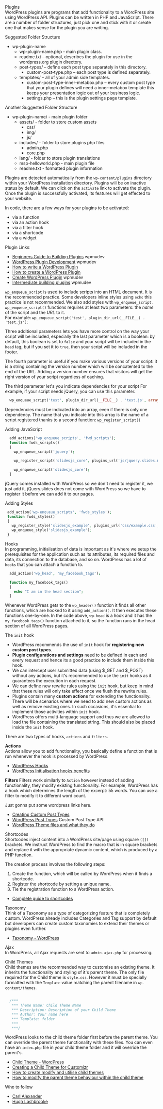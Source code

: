Plugins  
WordPress plugins are programs that add functionality to a WordPress site using WordPress API. Plugins can be written in PHP and JavaScript. There are a number of folder structures, just pick one and stick with it or create one that makes sense for the plugin you are writing.     

Suggested Folder Structure  
* wp-plugin-name
  * wp-plugin-name.php - main plugin class.
  * readme.txt – optional, describes the plugin for use in the wordpress.org plugin directory.
  * post-types/ – define each post type separately in this directory.
    * custom-post-type.php – each post type is defined separately.
  * templates/ – all of your admin side templates.
    * custom-post-type-inner-metabox.php – every custom post type that your plugin defines will need a inner-metabox template this keeps your presentation logic out of your business logic.
    * settings.php – this is the plugin settings page template.
  
Another Suggested Folder Structure
* wp-plugin-name/ - main plugin folder
  * assets/ - folder to store custom assets  
    * css/
    * img/
    * js/
  * includes/ - folder to store plugins php files   
    * admin.php
    * core.php  
  * lang/ - folder to store plugin translations 
  * msp-helloworld.php - main plugin file  
  * readme.txt  - formatted plugin information  

Plugins are detected automatically from the `wp-content/plugins` directory within your WordPress installation directory. Plugins will be on inactive status by default. We can click on the `activate` link to activate the plugin. Once the plugin is successfully activated, its features will get effected to your website.   

In code, there are a few ways for your plugins to be activated:
* via a function
* via an action hook
* via a filter hook
* via a shortcode
* via a widget

Plugin Links:  
* [Beginners Guide to Building Plugins](https://premium.wpmudev.org/blog/wordpress-development-beginners-building-plugins/) wpmudev  
* [WordPress Plugin Development](https://premium.wpmudev.org/blog/wordpress-plugin-development-guide/) wpmudev  
* [How to write a WordPress Plugin](http://www.yaconiello.com/blog/how-to-write-wordpress-plugin/)
* [How to create a WordPress Plugin](https://www.elegantthemes.com/blog/tips-tricks/how-to-create-a-wordpress-plugin)  
* [Create WordPress Plugin](https://premium.wpmudev.org/blog/create-wordpress-plugin/) wpmudev  
* [Intermediate building plugins](https://premium.wpmudev.org/blog/wordpress-development-intermediate-building-plugins/) wpmudev

`wp_enqueue_script` is used to include scripts into an HTML document. It is the recommended practice. Some developers inline styles using `echo` this practice is not recommended. We also add styles with `wp_enqueue_script`.   
`wp_enqueue_script()` functions requires at least two parameters: the _name_ of the script and the _URL_ to it.  
For example: `wp_enqueue_script('test', plugin_dir_url(__FILE__) . 'test.js');`

Three additional parameters lets you have more control on the way your script will be included, especially the last parameter which is a boolean: by default, this boolean is set to `false` and your script will be included in the `head` tag, but if you set it to `true`, then your script will be included in the footer.

The fourth parameter is useful if you make various versions of your script: it is a string containing the version number which will be concatented to the end of the URL. Adding a version number ensures that visitors will get the right version of your script regardless of caching.

The third parameter let's you indicate dependencies for your script For example, if your script needs jQuery, you can use this parameter.

```php 
  wp_enqueue_script('test', plugin_dir_url(__FILE__) . 'test.js', array('jquery')); 
```

Dependencies must be indicated into an array, even if there is only one dependency. The name that you indicate into this array is the name of a script registered thanks to a second function: `wp_register_script()`

Adding JavaScript

```php
  add_actions('wp_enqueue_scripts', 'fwd_scripts');
  function fwds_scripts()
  {
    wp_enqueue_script('jquery');
    
    wp_register_script('slidesjs_core', plugins_url('js/jquery.slides.min.js',__FILE__), array("jquery"));
    
    wp_enqueue_script('slidesjs_core');
  }
```

jQuery comes installed with WordPress so we don't need to register it, we just add it. jQuery.slides does not come with WordPress so we have to register it before we can add it to our pages.

Adding Styles

```php
 add_action('wp-enqueue_scripts', 'fwds_styles');
 function fwds_styles()
 {
   wp_register_style('slidesjs_example', plugins_url('css/example.css', __FILE__));
   wp_enqueue_style('slidesjs_example');
 }
```

Hooks  
In programming, initialisation of data is important as it's where we setup the prerequisites for the application such as its attributes, its required files and data, its connection to the database, and so on. WordPress has a lot of `hooks` that you can attach a function to. 

```php
  add_action('wp_head', 'my_facebook_tags');
  
  function my_facebook_tags()
  {
    echo "I am in the head section";
  }
```

Whenever WordPress gets to the `wp_header()` function it finds all other functions, which are hooked to it using `add_action()`. It then executes these functions one-by-one. In the code above, `wp-head` is a hook and it has the `my_facebook_tags()` function attached to it, so the function runs in the head section of all WordPress pages.

The `init` hook
* WordPress recommends the use of `init` hook for **registering new custom post types**.
* **Plugin configurations and settings** need to be defined in each and every request and hence its a good practice to include them inside this hook.
* We can intercept user submitted data (using $_GET and $_POST) without any actions, but it's recommended to use the `init` hooks as it guarantees the execution in each request.
* We can define new rewrite rules using the `init` hook, but keep in mind that these rules will only take effect once we flush the rewrite rules.
* Plugins contain many **custom actions** for extending the functionality. There will be scenarios where we need to add new custom actions as well as remove existing ones. In such occasions, it's essential to implement those activities within `init` hook.
* WordPress offers multi-language support and thus we are allowed to load the file containing the translated string. This should also be placed inside the `init` hook.


There are two types of hooks, `actions` and `filters`. 

**Actions**  
Actions allow you to add functionality, you basically define a function that is run whenever the hook is processed by WordPress.

* [WordPress Hooks](https://premium.wpmudev.org/blog/wordpress-hooks/)
* [WordPress Initialisation hooks benefits](https://code.tutsplus.com/articles/wordpress-initialization-hooks-benefits-and-common-mistakes--wp-34427)  

**Filters**
Filters work similarly to `Action` however instead of adding functionality, they modify existing functionality. For example, WordPress has a hook which determines the length of the excerpt: 55 words. You can use a filter to modify it to different word count.


Just gonna put some wordpress links here.
* [Creating Custom Post Types](https://www.elegantthemes.com/blog/tips-tricks/creating-custom-post-types-in-wordpress) 
* [WordPress Post Types](https://codex.wordpress.org/Post_Types) Custom Post Type API  
* [WordPress Theme files and what they do](https://www.doitwithwp.com/rundown-wordpress-theme-files-what-they-do/)

Shortcodes  
Shortcodes inject content into a WordPress site/page using square `([])` brackets. We instruct WordPress to find the macro that is in square brackets and replace it with the appropriate dynamic content, which is produced by a PHP function.

The creation process involves the following steps:  
1. Create the function, which will be called by WordPress when it finds a shortcode.
2. Register the shortcode by setting a unique name.
3. Tie the registration function to a WordPress action.

* [Complete guide to shortcodes](https://www.smashingmagazine.com/2012/05/wordpress-shortcodes-complete-guide/)

Taxonomy  
Think of a Taxonomy as a type of categorizing feature that is completely custom. WordPress already includes Categories and Tag support by default but developers can create custom taxonomies to extend their themes or plugins even further.
* [Taxonomy - WordPress](https://codex.wordpress.org/Taxonomies)  

Ajax  
In WordPress, all Ajax requests are sent to `admin-ajax.php` for processing.

Child Themes       
Child themes are the recommended way to customise an existing theme. It inherits the functionality and styling of it's parent theme. The only file required for the Child theme is `style.css`. However it must be specially formatted with the `Template` value matching the parent filename in `wp-content/themes`.

```css

  /***
   *** Theme Name: Child Theme Name
   *** Description: Description of your Child Theme
   *** Author: Your name here
   *** Template: folder
   ***
   ***/
```
WordPress looks to the child theme folder first before the parent theme. You can override the parent theme functionality with these files. You can even have an `index.php` file in your child theme folder and it will override the parent's.  
* [Child Theme - WordPress](https://codex.wordpress.org/Child_Themes)  
* [Creating a Child Theme for Customizr](http://docs.presscustomizr.com/article/24-creating-a-child-theme-for-customizr)  
* [How to create modify and utilise child themes](https://www.doitwithwp.com/what-why-how-child-themes-wordpress/)
* [How to modify the parent theme behaviour within the child theme](https://code.tutsplus.com/articles/how-to-modify-the-parent-theme-behavior-within-the-child-theme--wp-31006)  

Who to follow
* [Carl Alexander](https://carlalexander.ca)
* [Hugh Lashbrooke](https://hughlashbrooke.com/)
